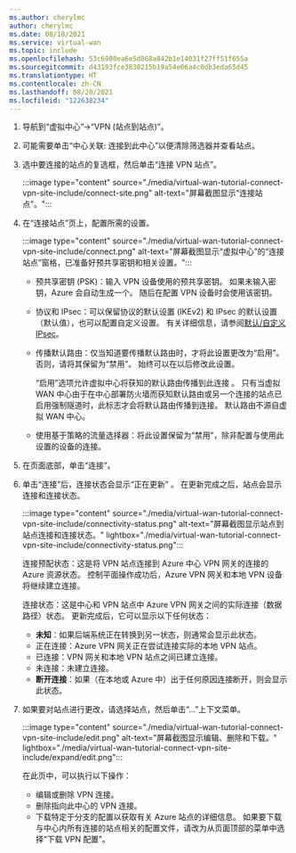 ```yaml
---
ms.author: cherylmc
author: cherylmc
ms.date: 08/18/2021
ms.service: virtual-wan
ms.topic: include
ms.openlocfilehash: 53c6980ea6e5d868a842b1e14031f27ff51f655a
ms.sourcegitcommit: d43193fce3838215b19a54e06a4c0db3eda65d45
ms.translationtype: HT
ms.contentlocale: zh-CN
ms.lasthandoff: 08/20/2021
ms.locfileid: "122638234"
---
```

1. 导航到“虚拟中心”->“VPN (站点到站点)”。

1. 可能需要单击“中心关联: 连接到此中心”以便清除筛选器并查看站点。

1. 选中要连接的站点的复选框，然后单击“连接 VPN 站点”。

   :::image type="content" source="./media/virtual-wan-tutorial-connect-vpn-site-include/connect-site.png" alt-text="屏幕截图显示“连接站点”。":::

1. 在“连接站点”页上，配置所需的设置。

   :::image type="content" source="./media/virtual-wan-tutorial-connect-vpn-site-include/connect.png" alt-text="屏幕截图显示“虚拟中心”的“连接站点”窗格，已准备好预共享密钥和相关设置。":::

   * 预共享密钥 (PSK)：输入 VPN 设备使用的预共享密钥。 如果未输入密钥，Azure 会自动生成一个。 随后在配置 VPN 设备时会使用该密钥。
   * 协议和 IPsec：可以保留协议的默认设置 (IKEv2) 和 IPsec 的默认设置（默认值），也可以配置自定义设置。 有关详细信息，请参阅[默认/自定义 IPsec](../articles/virtual-wan/virtual-wan-ipsec.md)。
   * 传播默认路由：仅当知道要传播默认路由时，才将此设置更改为“启用”。 否则，请将其保留为“禁用”。 始终可以在以后修改此设置。 
   
     “启用”选项允许虚拟中心将获知的默认路由传播到此连接  。 只有当虚拟 WAN 中心由于在中心部署防火墙而获知默认路由或另一个连接的站点已启用强制隧道时，此标志才会将默认路由传播到连接。 默认路由不源自虚拟 WAN 中心。 
   * 使用基于策略的流量选择器：将此设置保留为“禁用”，除非配置与使用此设置的设备的连接。

1. 在页面底部，单击“连接”。

1. 单击“连接”后，连接状态会显示“正在更新” 。 在更新完成之后，站点会显示连接和连接状态。

   :::image type="content" source="./media/virtual-wan-tutorial-connect-vpn-site-include/connectivity-status.png" alt-text="屏幕截图显示站点到站点连接和连接状态。" lightbox="./media/virtual-wan-tutorial-connect-vpn-site-include/connectivity-status.png":::

   连接预配状态：这是将 VPN 站点连接到 Azure 中心 VPN 网关的连接的 Azure 资源状态。 控制平面操作成功后，Azure VPN 网关和本地 VPN 设备将继续建立连接。

   连接状态：这是中心和 VPN 站点中 Azure VPN 网关之间的实际连接（数据路径）状态。 更新完成后，它可以显示以下任何状态：

    * **未知**：如果后端系统正在转换到另一状态，则通常会显示此状态。
    * 正在连接：Azure VPN 网关正在尝试连接实际的本地 VPN 站点。
    * 已连接：VPN 网关和本地 VPN 站点之间已建立连接。
   * 未连接：未建立连接。
    * **断开连接**：如果（在本地或 Azure 中）出于任何原因连接断开，则会显示此状态。
1. 如果要对站点进行更改，请选择站点，然后单击“...”上下文菜单。

   :::image type="content" source="./media/virtual-wan-tutorial-connect-vpn-site-include/edit.png" alt-text="屏幕截图显示编辑、删除和下载。" lightbox="./media/virtual-wan-tutorial-connect-vpn-site-include/expand/edit.png":::

   在此页中，可以执行以下操作： 

   * 编辑或删除 VPN 连接。
   * 删除指向此中心的 VPN 连接。
   * 下载特定于分支的配置以获取有关 Azure 站点的详细信息。 如果要下载与中心内所有连接的站点相关的配置文件，请改为从页面顶部的菜单中选择“下载 VPN 配置”。
